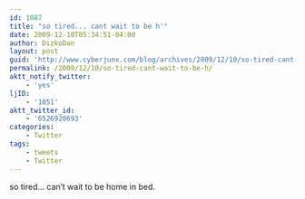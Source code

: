 ```yaml
---
id: 1087
title: "so tired... cant wait to be h'"
date: 2009-12-10T05:34:51-04:00
author: DizkoDan
layout: post
guid: 'http://www.cyberjunx.com/blog/archives/2009/12/10/so-tired-cant-wait-to-be-h/'
permalink: /2009/12/10/so-tired-cant-wait-to-be-h/
aktt_notify_twitter:
    - 'yes'
ljID:
    - '1051'
aktt_twitter_id:
    - '6526920693'
categories:
    - Twitter
tags:
    - tweets
    - Twitter
---
```


so tired… can’t wait to be home in bed.